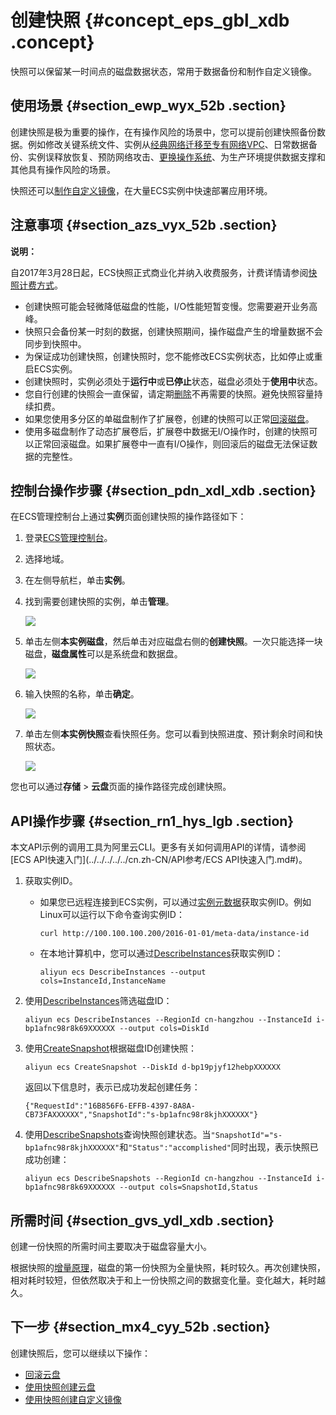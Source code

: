 # 创建快照 {#concept_eps_gbl_xdb .concept}

快照可以保留某一时间点的磁盘数据状态，常用于数据备份和制作自定义镜像。

## 使用场景 {#section_ewp_wyx_52b .section}

创建快照是极为重要的操作，在有操作风险的场景中，您可以提前创建快照备份数据。例如修改关键系统文件、实例从[经典网络迁移至专有网络VPC](../../../../../cn.zh-CN/最佳实践/经典网络迁移到VPC/迁移方案概述.md#)、日常数据备份、实例误释放恢复、预防网络攻击、[更换操作系统](cn.zh-CN/镜像/更换操作系统.md#)、为生产环境提供数据支撑和其他具有操作风险的场景。

快照还可以[制作自定义镜像](cn.zh-CN/镜像/自定义镜像/创建自定义镜像/使用快照创建自定义镜像.md#)，在大量ECS实例中快速部署应用环境。

## 注意事项 {#section_azs_vyx_52b .section}

**说明：** 

自2017年3月28日起，ECS快照正式商业化并纳入收费服务，计费详情请参阅[快照计费方式](../../../../../cn.zh-CN/产品定价/快照计费方式.md#)。

-   创建快照可能会轻微降低磁盘的性能，I/O性能短暂变慢。您需要避开业务高峰。
-   快照只会备份某一时刻的数据，创建快照期间，操作磁盘产生的增量数据不会同步到快照中。
-   为保证成功创建快照，创建快照时，您不能修改ECS实例状态，比如停止或重启ECS实例。
-   创建快照时，实例必须处于**运行中**或**已停止**状态，磁盘必须处于**使用中**状态。
-   您自行创建的快照会一直保留，请定期[删除](cn.zh-CN/快照/使用快照/优化快照使用成本.md#)不再需要的快照。避免快照容量持续扣费。
-   如果您使用多分区的单磁盘制作了扩展卷，创建的快照可以正常[回滚磁盘](cn.zh-CN/块存储/云盘/回滚云盘.md#)。
-   使用多磁盘制作了动态扩展卷后，扩展卷中数据无I/O操作时，创建的快照可以正常回滚磁盘。如果扩展卷中一直有I/O操作，则回滚后的磁盘无法保证数据的完整性。

## 控制台操作步骤 {#section_pdn_xdl_xdb .section}

在ECS管理控制台上通过**实例**页面创建快照的操作路径如下：

1.  登录[ECS管理控制台](https://ecs.console.aliyun.com/)。
2.  选择地域。
3.  在左侧导航栏，单击**实例**。
4.  找到需要创建快照的实例，单击**管理**。

    ![](http://static-aliyun-doc.oss-cn-hangzhou.aliyuncs.com/assets/img/9687/15440924639505_zh-CN.png)

5.  单击左侧**本实例磁盘**，然后单击对应磁盘右侧的**创建快照**。一次只能选择一块磁盘，**磁盘属性**可以是系统盘和数据盘。

    ![](http://static-aliyun-doc.oss-cn-hangzhou.aliyuncs.com/assets/img/9687/15440924634530_zh-CN.png)

6.  输入快照的名称，单击**确定**。

    ![](http://static-aliyun-doc.oss-cn-hangzhou.aliyuncs.com/assets/img/9687/15440924634550_zh-CN.png)

7.  单击左侧**本实例快照**查看快照任务。您可以看到快照进度、预计剩余时间和快照状态。

    ![](http://static-aliyun-doc.oss-cn-hangzhou.aliyuncs.com/assets/img/9687/15440924634552_zh-CN.png)


您也可以通过**存储** \> **云盘**页面的操作路径完成创建快照。

## API操作步骤 {#section_rn1_hys_lgb .section}

本文API示例的调用工具为阿里云CLI。更多有关如何调用API的详情，请参阅 [ECS API快速入门](../../../../../cn.zh-CN/API参考/ECS API快速入门.md#)。

1.  获取实例ID。
    -   如果您已远程连接到ECS实例，可以通过[实例元数据](../../../../../cn.zh-CN/实例/配置实例/使用实例元数据/什么是实例元数据.md#)获取实例ID。例如Linux可以运行以下命令查询实例ID：

        ```
        curl http://100.100.100.200/2016-01-01/meta-data/instance-id
        ```

    -   在本地计算机中，您可以通过[DescribeInstances](../../../../../cn.zh-CN/API参考/实例/DescribeInstances.md#)获取实例ID：

        ```
        aliyun ecs DescribeInstances --output cols=InstanceId,InstanceName
        ```

2.  使用[DescribeInstances](../../../../../cn.zh-CN/API参考/实例/DescribeInstances.md#)筛选磁盘ID：

    ```
    aliyun ecs DescribeInstances --RegionId cn-hangzhou --InstanceId i-bp1afnc98r8k69XXXXXX --output cols=DiskId
    ```

3.  使用[CreateSnapshot](../../../../../cn.zh-CN/API参考/快照/CreateSnapshot.md#)根据磁盘ID创建快照：

    ```
    aliyun ecs CreateSnapshot --DiskId d-bp19pjyf12hebpXXXXXX
    ```

    返回以下信息时，表示已成功发起创建任务：

    ```
    {"RequestId":"16B856F6-EFFB-4397-8A8A-CB73FAXXXXXX","SnapshotId":"s-bp1afnc98r8kjhXXXXXX"}
    ```

4.  使用[DescribeSnapshots](../../../../../cn.zh-CN/API参考/快照/DescribeSnapshots.md#)查询快照创建状态。当`"SnapshotId"="s-bp1afnc98r8kjhXXXXXX"`和`"Status":"accomplished"`同时出现，表示快照已成功创建：

    ```
    aliyun ecs DescribeSnapshots --RegionId cn-hangzhou --InstanceId i-bp1afnc98r8k69XXXXXX --output cols=SnapshotId,Status
    ```


## 所需时间 {#section_gvs_ydl_xdb .section}

创建一份快照的所需时间主要取决于磁盘容量大小。

根据快照的[增量原理](../../../../../cn.zh-CN/快照/快照原理.md#)，磁盘的第一份快照为全量快照，耗时较久。再次创建快照，相对耗时较短，但依然取决于和上一份快照之间的数据变化量。变化越大，耗时越久。

## 下一步 {#section_mx4_cyy_52b .section}

创建快照后，您可以继续以下操作：

-   [回滚云盘](cn.zh-CN/块存储/云盘/回滚云盘.md#)
-   [使用快照创建云盘](cn.zh-CN/块存储/云盘/创建云盘/用快照创建云盘.md#)
-   [使用快照创建自定义镜像](cn.zh-CN/镜像/自定义镜像/创建自定义镜像/使用快照创建自定义镜像.md#)

